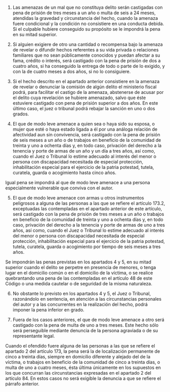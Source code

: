1. Las amenazas de un mal que no constituya delito serán castigadas con pena de prisión de tres meses a un año o multa de seis a 24 meses, atendidas la gravedad y circunstancia del hecho, cuando la amenaza fuere condicional y la condición no consistiere en una conducta debida. Si el culpable hubiere conseguido su propósito se le impondrá la pena en su mitad superior.

2. Si alguien exigiere de otro una cantidad o recompensa bajo la amenaza de revelar o difundir hechos referentes a su vida privada o relaciones familiares que no sean públicamente conocidos y puedan afectar a su fama, crédito o interés, será castigado con la pena de prisión de dos a cuatro años, si ha conseguido la entrega de todo o parte de lo exigido, y con la de cuatro meses a dos años, si no lo consiguiere.

3. Si el hecho descrito en el apartado anterior consistiere en la amenaza de revelar o denunciar la comisión de algún delito el ministerio fiscal podrá, para facilitar el castigo de la amenaza, abstenerse de acusar por el delito cuya revelación se hubiere amenazado, salvo que éste estuviere castigado con pena de prisión superior a dos años. En este último caso, el juez o tribunal podrá rebajar la sanción en uno o dos grados.

4. El que de modo leve amenace a quien sea o haya sido su esposa, o mujer que esté o haya estado ligada a él por una análoga relación de afectividad aun sin convivencia, será castigado con la pena de prisión de seis meses a un año o de trabajos en beneficio de la comunidad de treinta y uno a ochenta días y, en todo caso, privación del derecho a la tenencia y porte de armas de un año y un día a tres años, así como, cuando el Juez o Tribunal lo estime adecuado al interés del menor o persona con discapacidad necesitada de especial protección, inhabilitación especial para el ejercicio de la patria potestad, tutela, curatela, guarda o acogimiento hasta cinco años.

Igual pena se impondrá al que de modo leve amenace a una persona especialmente vulnerable que conviva con el autor.

5. El que de modo leve amenace con armas u otros instrumentos peligrosos a alguna de las personas a las que se refiere el artículo 173.2, exceptuadas las contempladas en el apartado anterior de este artículo, será castigado con la pena de prisión de tres meses a un año o trabajos en beneficio de la comunidad de treinta y uno a ochenta días y, en todo caso, privación del derecho a la tenencia y porte de armas de uno a tres años, así como, cuando el Juez o Tribunal lo estime adecuado al interés del menor o persona con discapacidad necesitada de especial protección, inhabilitación especial para el ejercicio de la patria potestad, tutela, curatela, guarda o acogimiento por tiempo de seis meses a tres años.

Se impondrán las penas previstas en los apartados 4 y 5, en su mitad superior cuando el delito se perpetre en presencia de menores, o tenga lugar en el domicilio común o en el domicilio de la víctima, o se realice quebrantando una pena de las contempladas en el artículo 48 de este Código o una medida cautelar o de seguridad de la misma naturaleza.

6. No obstante lo previsto en los apartados 4 y 5, el Juez o Tribunal, razonándolo en sentencia, en atención a las circunstancias personales del autor y a las concurrentes en la realización del hecho, podrá imponer la pena inferior en grado.

7. Fuera de los casos anteriores, el que de modo leve amenace a otro será castigado con la pena de multa de uno a tres meses. Este hecho sólo será perseguible mediante denuncia de la persona agraviada o de su representante legal.

Cuando el ofendido fuere alguna de las personas a las que se refiere el apartado 2 del artículo 173, la pena será la de localización permanente de cinco a treinta días, siempre en domicilio diferente y alejado del de la víctima, o trabajos en beneficio de la comunidad de cinco a treinta días, o multa de uno a cuatro meses, ésta última únicamente en los supuestos en los que concurran las circunstancias expresadas en el apartado 2 del artículo 84. En estos casos no será exigible la denuncia a que se refiere el párrafo anterior.